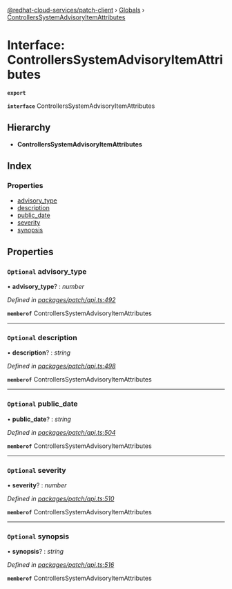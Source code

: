 [@redhat-cloud-services/patch-client](../README.md) › [Globals](../globals.md) › [ControllersSystemAdvisoryItemAttributes](controllerssystemadvisoryitemattributes.md)

# Interface: ControllersSystemAdvisoryItemAttributes

**`export`** 

**`interface`** ControllersSystemAdvisoryItemAttributes

## Hierarchy

* **ControllersSystemAdvisoryItemAttributes**

## Index

### Properties

* [advisory_type](controllerssystemadvisoryitemattributes.md#optional-advisory_type)
* [description](controllerssystemadvisoryitemattributes.md#optional-description)
* [public_date](controllerssystemadvisoryitemattributes.md#optional-public_date)
* [severity](controllerssystemadvisoryitemattributes.md#optional-severity)
* [synopsis](controllerssystemadvisoryitemattributes.md#optional-synopsis)

## Properties

### `Optional` advisory_type

• **advisory_type**? : *number*

*Defined in [packages/patch/api.ts:492](https://github.com/RedHatInsights/javascript-clients/blob/e5f39d2/packages/patch/api.ts#L492)*

**`memberof`** ControllersSystemAdvisoryItemAttributes

___

### `Optional` description

• **description**? : *string*

*Defined in [packages/patch/api.ts:498](https://github.com/RedHatInsights/javascript-clients/blob/e5f39d2/packages/patch/api.ts#L498)*

**`memberof`** ControllersSystemAdvisoryItemAttributes

___

### `Optional` public_date

• **public_date**? : *string*

*Defined in [packages/patch/api.ts:504](https://github.com/RedHatInsights/javascript-clients/blob/e5f39d2/packages/patch/api.ts#L504)*

**`memberof`** ControllersSystemAdvisoryItemAttributes

___

### `Optional` severity

• **severity**? : *number*

*Defined in [packages/patch/api.ts:510](https://github.com/RedHatInsights/javascript-clients/blob/e5f39d2/packages/patch/api.ts#L510)*

**`memberof`** ControllersSystemAdvisoryItemAttributes

___

### `Optional` synopsis

• **synopsis**? : *string*

*Defined in [packages/patch/api.ts:516](https://github.com/RedHatInsights/javascript-clients/blob/e5f39d2/packages/patch/api.ts#L516)*

**`memberof`** ControllersSystemAdvisoryItemAttributes
